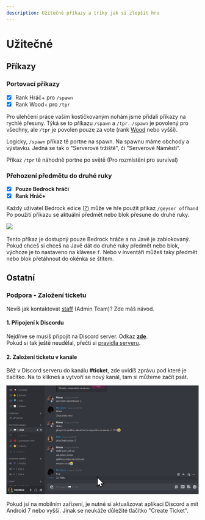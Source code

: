 ```yaml
---
description: Užitečné příkazy a triky jak si zlepšit hru
---
```


# Užitečné

## Příkazy

### Portovací příkazy <a href="#tp" id="tp"></a>

* [x] Rank Hráč+ pro `/spawn`
* [x] Rank Wood+ pro `/tpr`

Pro ulehčení práce vaším kostičkovaným nohám jsme přidali příkazy na rychlé přesuny. Týká se to příkazu `/spawn` a `/tpr.` `/spawn` je povolený pro všechny, ale `/tpr` je povolen pouze za vote (rank [Wood](../ranky/seznam.md#wood) nebo vyšší).

Logicky, `/spawn` příkaz tě portne na spawn. Na spawnu máme obchody a výstavku. Jedná se tak o "Serverové tržiště", či "Serverové Náměstí".

Příkaz `/tpr` tě náhodně portne po světě (Pro rozmístění pro survival)

### Přehození předmětu do druhé ruky <a href="#offhand" id="offhand"></a>

* [x] **Pouze Bedrock hráči**
* [x] **Rank Hráč+**

Každý uživatel Bedrock edice ([?](../server/slovnicek.md#bedrock-java-edition)) může ve hře použít příkaz `/geyser offhand`\
Po použití příkazu se aktuální předmět nebo blok přesune do druhé ruky.

![](../.gitbook/assets/ezgif.com-gif-maker.gif)

Tento příkaz je dostupný pouze Bedrock hráče a na Javě je zablokovaný. Pokud chceš si chceš na Javě dát do druhé ruky předmět nebo blok, výchoze je to nastaveno na klávese `f`. Nebo v inventáři můžeš taky předmět nebo blok přetáhnout do okénka se štítem.

## Ostatní

### Podpora - Založení ticketu <a href="#ticket" id="ticket"></a>

Nevíš jak kontaktovat [staff](../server/staff.md) (Admin Team)? Zde máš návod.

#### 1. Připojení k Discordu <a href="#discord-connect" id="discord-connect"></a>

Nejdříve se musíš připojit na Discord server. Odkaz [**zde**](https://discord.gg/W4yguRbT34).\
Pokud si tak ještě neudělal, přečti si [pravidla serveru](../server/pravidla/).

#### 2. Založení ticketu v kanále <a href="#ticket-create" id="ticket-create"></a>

Běž v Discord serveru do kanálu **#ticket**, zde uvidíš zprávu pod které je tlačítko. Na to klikneš a vytvoří se nový kanál, tam si můžeme začít psát.

<div align="left">

<img src="../.gitbook/assets/ticket-create.gif" alt="Vytvoření ticketu na Discord serveru">

</div>

Pokud jsi na mobilním zařízení, je nutné si aktualizovat aplikaci Discord a mít Android 7 nebo vyšší. Jinak se neukáže důležité tlačítko "Create Ticket".
